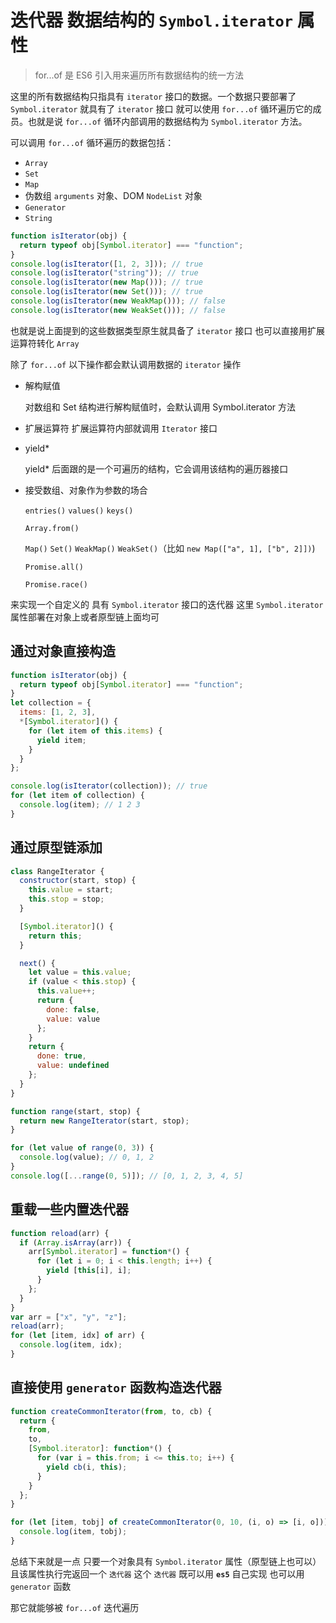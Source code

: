 # 迭代器 数据结构的 `Symbol.iterator` 属性

> for...of 是 ES6 引入用来遍历所有数据结构的统一方法

这里的所有数据结构只指具有 `iterator` 接口的数据。一个数据只要部署了 `Symbol.iterator` 就具有了 `iterator` 接口 就可以使用 `for...of` 循环遍历它的成员。也就是说 `for...of` 循环内部调用的数据结构为 `Symbol.iterator` 方法。

可以调用 `for...of` 循环遍历的数据包括：

- `Array`
- `Set`
- `Map`
- 伪数组 `arguments` 对象、DOM `NodeList` 对象
- `Generator`
- `String`

```js
function isIterator(obj) {
  return typeof obj[Symbol.iterator] === "function";
}
console.log(isIterator([1, 2, 3])); // true
console.log(isIterator("string")); // true
console.log(isIterator(new Map())); // true
console.log(isIterator(new Set())); // true
console.log(isIterator(new WeakMap())); // false
console.log(isIterator(new WeakSet())); // false
```

也就是说上面提到的这些数据类型原生就具备了 `iterator` 接口 也可以直接用扩展运算符转化 `Array`

除了 `for...of` 以下操作都会默认调用数据的 `iterator` 操作

- 解构赋值

  对数组和 Set 结构进行解构赋值时，会默认调用 Symbol.iterator 方法

- 扩展运算符
  扩展运算符内部就调用 `Iterator` 接口

- yield\*

  yield\* 后面跟的是一个可遍历的结构，它会调用该结构的遍历器接口

- 接受数组、对象作为参数的场合

  `entries()` `values()` `keys()`

  `Array.from()`

  `Map()` `Set()` `WeakMap()` `WeakSet()`（比如 `new Map(["a", 1], ["b", 2]])`)

  `Promise.all()`

  `Promise.race()`

来实现一个自定义的 具有 `Symbol.iterator` 接口的迭代器 这里 `Symbol.iterator` 属性部署在对象上或者原型链上面均可

## 通过对象直接构造

```js
function isIterator(obj) {
  return typeof obj[Symbol.iterator] === "function";
}
let collection = {
  items: [1, 2, 3],
  *[Symbol.iterator]() {
    for (let item of this.items) {
      yield item;
    }
  }
};

console.log(isIterator(collection)); // true
for (let item of collection) {
  console.log(item); // 1 2 3
}
```

## 通过原型链添加

```js
class RangeIterator {
  constructor(start, stop) {
    this.value = start;
    this.stop = stop;
  }

  [Symbol.iterator]() {
    return this;
  }

  next() {
    let value = this.value;
    if (value < this.stop) {
      this.value++;
      return {
        done: false,
        value: value
      };
    }
    return {
      done: true,
      value: undefined
    };
  }
}

function range(start, stop) {
  return new RangeIterator(start, stop);
}

for (let value of range(0, 3)) {
  console.log(value); // 0, 1, 2
}
console.log([...range(0, 5)]); // [0, 1, 2, 3, 4, 5]
```

## 重载一些内置迭代器

```js
function reload(arr) {
  if (Array.isArray(arr)) {
    arr[Symbol.iterator] = function*() {
      for (let i = 0; i < this.length; i++) {
        yield [this[i], i];
      }
    };
  }
}
var arr = ["x", "y", "z"];
reload(arr);
for (let [item, idx] of arr) {
  console.log(item, idx);
}
```

## 直接使用 `generator` 函数构造迭代器

```js
function createCommonIterator(from, to, cb) {
  return {
    from,
    to,
    [Symbol.iterator]: function*() {
      for (var i = this.from; i <= this.to; i++) {
        yield cb(i, this);
      }
    }
  };
}

for (let [item, tobj] of createCommonIterator(0, 10, (i, o) => [i, o])) {
  console.log(item, tobj);
}
```

总结下来就是一点 只要一个对象具有 `Symbol.iterator` 属性（原型链上也可以）
且该属性执行完返回一个 `迭代器` 这个 `迭代器` 既可以用 **`es5`** 自己实现 也可以用 `generator` 函数

那它就能够被 `for...of` 迭代遍历
